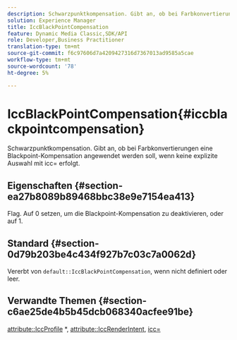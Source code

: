 ```yaml
---
description: Schwarzpunktkompensation. Gibt an, ob bei Farbkonvertierungen eine Blackpoint-Kompensation angewendet werden soll, wenn keine explizite Auswahl mit icc= erfolgt.
solution: Experience Manager
title: IccBlackPointCompensation
feature: Dynamic Media Classic,SDK/API
role: Developer,Business Practitioner
translation-type: tm+mt
source-git-commit: f6c97606d7a4209427316d7367013ad9585a5cae
workflow-type: tm+mt
source-wordcount: '78'
ht-degree: 5%

---
```



# IccBlackPointCompensation{#iccblackpointcompensation}

Schwarzpunktkompensation. Gibt an, ob bei Farbkonvertierungen eine Blackpoint-Kompensation angewendet werden soll, wenn keine explizite Auswahl mit icc= erfolgt.

## Eigenschaften {#section-ea27b8089b89468bbc38e9e7154ea413}

Flag. Auf 0 setzen, um die Blackpoint-Kompensation zu deaktivieren, oder auf 1.

## Standard {#section-0d79b203be4c434f927b7c03c7a0062d}

Vererbt von `default::IccBlackPointCompensation`, wenn nicht definiert oder leer.

## Verwandte Themen {#section-c6ae25de4b5b45dcb068340acfee91be}

[attribute::IccProfile](../../../../../is-api/image-catalog/image-serving-api-ref/c-image-catalog-reference/c-attributes-reference/r-iccprofilecmyk.md#reference-db89f9dac33e447cadb359ec1ba27ee0) *,  [attribute::IccRenderIntent](../../../../../is-api/image-catalog/image-serving-api-ref/c-image-catalog-reference/c-attributes-reference/r-iccrenderintent.md#reference-012f207f28bd4406a5368d23ed95a51f),  [icc=](../../../../../is-api/http-ref/image-serving-api-ref/c-http-protocol-reference/c-command-reference/r-icc.md#reference-182b5679e21e4df3b4d330535a5a7517)
